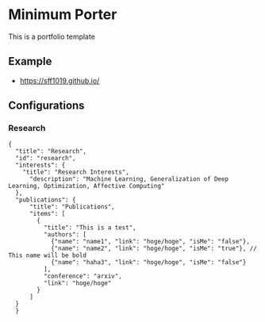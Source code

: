 # Minimum Porter

This is a portfolio template

## Example

- https://sff1019.github.io/

## Configurations

### Research
```
{
  "title": "Research",
  "id": "research",
  "interests": {
    "title": "Research Interests",
      "description": "Machine Learning, Generalization of Deep Learning, Optimization, Affective Computing"
  },
  "publications": {
      "title": "Publications",
      "items": [
        {
          "title": "This is a test",
          "authors": [
            {"name": "name1", "link": "hoge/hoge", "isMe": "false"}, 
            {"name": "name2", "link": "hoge/hoge", "isMe": "true"}, // This name will be bold
            {"name": "haha3", "link": "hoge/hoge", "isMe": "false"}
          ],
          "conference": "arxiv",
          "link": "hoge/hoge"
        }
      ]
  }
  }
```
